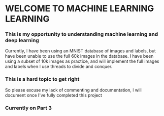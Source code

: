 # WELCOME TO MACHINE LEARNING LEARNING

### This is my opportunity to understanding machine learning and deep learning
Currently, I have been using an MNIST database of images and labels, but have been unable to use the full 60k
images in the database. I have been using a subset of 10k images as practice, and will implement the full images and labels when I use threads to divide and conquer.

### This is a hard topic to get right
So please excuse my lack of commenting and documentation, I will document once I've fully completed this project 
### Currently on Part 3